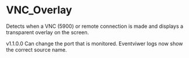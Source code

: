 # VNC_Overlay
Detects when a VNC (5900) or remote connection is made and displays a transparent overlay on the screen.

v1.1.0.0
Can change the port that is monitored.
Eventviwer logs now show the correct source name.


